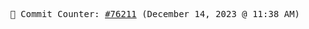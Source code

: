 <p align="center">
    <samp>
        📮 Commit Counter: <a href="https://github.com/Javascript-void0/Javascript-void0/commits/main">#76211</a> (December 14, 2023 @ 11:38 AM)
    </samp>
</p>